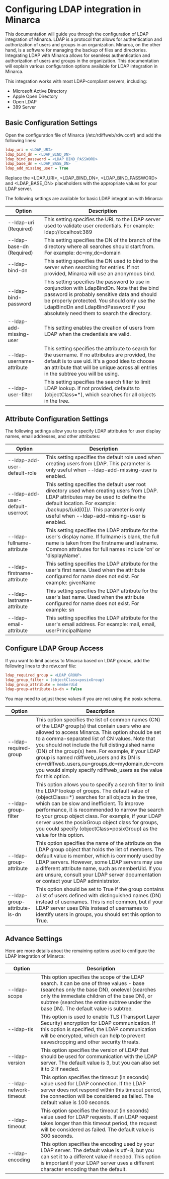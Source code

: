 # Configuring LDAP integration in Minarca

This documentation will guide you through the configuration of LDAP integration
of Minarca. LDAP is a protocol that allows for authentication and
authorization of users and groups in an organization. Minarca, on the other
hand, is a software for managing the backup of files and
directories. Integrating LDAP with Minarca allows for seamless authentication
and authorization of users and groups in the organization. This documentation
will explain various configuration options available for LDAP integration in Minarca.

This integration works with most LDAP-compliant servers, including:

* Microsoft Active Directory
* Apple Open Directory
* Open LDAP
* 389 Server

## Basic Configuration Settings

Open the configuration file of Minarca (/etc/rdiffweb/rdw.conf) and add the following lines:

```ini
ldap_uri = <LDAP_URI>
ldap_bind_dn = <LDAP_BIND_DN>
ldap_bind_password = <LDAP_BIND_PASSWORD>
ldap_base_dn = <LDAP_BASE_DN>
ldap_add_missing_user = True
```

Replace the <LDAP_URI>, <LDAP_BIND_DN>, <LDAP_BIND_PASSWORD> and <LDAP_BASE_DN> placeholders with the appropriate values for your LDAP server.

The following settings are available for basic LDAP integration with Minarca:

| Option | Description |
| --- | --- |
| --ldap-uri (Required) | This setting specifies the URL to the LDAP server used to validate user credentials. For example: ldap://localhost:389 |
| --ldap-base-dn (Required) | This setting specifies the DN of the branch of the directory where all searches should start from. For example: dc=my,dc=domain |
| --ldap-bind-dn | This setting specifies the DN used to bind to the server when searching for entries. If not provided, Minarca will use an anonymous bind. |
| --ldap-bind-password | This setting specifies the password to use in conjunction with LdapBindDn. Note that the bind password is probably sensitive data and should be properly protected. You should only use the LdapBindDn and LdapBindPassword if you absolutely need them to search the directory. |
| --ldap-add-missing-user | This setting enables the creation of users from LDAP when the credentials are valid. |
| --ldap-username-attribute | This setting specifies the attribute to search for the username. If no attributes are provided, the default is to use uid. It's a good idea to choose an attribute that will be unique across all entries in the subtree you will be using. |
| --ldap-user-filter | This setting specifies the search filter to limit LDAP lookup. If not provided, defaults to (objectClass=*), which searches for all objects in the tree. |

## Attribute Configuration Settings

The following settings allow you to specify LDAP attributes for user display names, email addresses, and other attributes:

| Option | Description |
| --- | --- |
| --ldap-add-user-default-role | This setting specifies the default role used when creating users from LDAP. This parameter is only useful when --ldap-add-missing-user is enabled. |
| --ldap-add-user-default-userroot | This setting specifies the default user root directory used when creating users from LDAP. LDAP attributes may be used to define the default location. For example: /backups/{uid[0]}/. This parameter is only useful when --ldap-add-missing-user is enabled. |
| --ldap-fullname-attribute | This setting specifies the LDAP attribute for the user's display name. If fullname is blank, the full name is taken from the firstname and lastname. Common attributes for full names include 'cn' or 'displayName'. |
| --ldap-firstname-attribute | This setting specifies the LDAP attribute for the user's first name. Used when the attribute configured for name does not exist. For example: givenName |
| --ldap-lastname-attribute | This setting specifies the LDAP attribute for the user's last name. Used when the attribute configured for name does not exist. For example: sn |
| --ldap-email-attribute | This setting specifies the LDAP attribute for the user's email address. For example: mail, email, userPrincipalName |

## Configure LDAP Group Access

If you want to limit access to Minarca based on LDAP groups, add the following lines to the rdw.conf file:

```ini
ldap_required_group = <LDAP_GROUP>
ldap_group_filter = (objectClass=posixGroup)
ldap_group_attribute = memberUid
ldap-group-attribute-is-dn = False
```

You may need to adjust these values if you are not using the posix schema.

| Option | Description |
| --- | --- |
| --ldap-required-group | This option specifies the list of common names (CN) of the LDAP group(s) that contain users who are allowed to access Minarca. This option should be set to a comma-separated list of CN values. Note that you should not include the full distinguished name (DN) of the group(s) here. For example, if your LDAP group is named rdiffweb_users and its DN is cn=rdiffweb_users,ou=groups,dc=mydomain,dc=com, you would simply specify rdiffweb_users as the value for this option. |
| --ldap-group-filter | This option allows you to specify a search filter to limit the LDAP lookup of groups. The default value of (objectClass=*) searches for all objects in the tree, which can be slow and inefficient. To improve performance, it is recommended to narrow the search to your group object class. For example, if your LDAP server uses the posixGroup object class for groups, you could specify (objectClass=posixGroup) as the value for this option. |
| --ldap-group-attribute | This option specifies the name of the attribute on the LDAP group object that holds the list of members. The default value is member, which is commonly used by LDAP servers. However, some LDAP servers may use a different attribute name, such as memberUid. If you are unsure, consult your LDAP server documentation or contact your LDAP administrator. |
| --ldap-group-attribute-is-dn | This option should be set to True if the group contains a list of users defined with distinguished names (DN) instead of usernames. This is not common, but if your LDAP server uses DNs instead of usernames to identify users in groups, you should set this option to True. |

## Advance Settings

Here are more details about the remaining options used to configure the LDAP integration of Minarca:

| Option | Description |
| --- | --- |
| --ldap-scope | This option specifies the scope of the LDAP search. It can be one of three values - base (searches only the base DN), onelevel (searches only the immediate children of the base DN), or subtree (searches the entire subtree under the base DN). The default value is subtree. |
| --ldap-tls | This option is used to enable TLS (Transport Layer Security) encryption for LDAP communication. If this option is specified, the LDAP communication will be encrypted, which can help to prevent eavesdropping and other security threats. |
| --ldap-version | This option specifies the version of LDAP that should be used for communication with the LDAP server. The default value is 3, but you can also set it to 2 if needed. |
| --ldap-network-timeout | This option specifies the timeout (in seconds) value used for LDAP connection. If the LDAP server does not respond within this timeout period, the connection will be considered as failed. The default value is 100 seconds. |
| --ldap-timeout | This option specifies the timeout (in seconds) value used for LDAP requests. If an LDAP request takes longer than this timeout period, the request will be considered as failed. The default value is 300 seconds. |
| --ldap-encoding | This option specifies the encoding used by your LDAP server. The default value is utf-8, but you can set it to a different value if needed. This option is important if your LDAP server uses a different character encoding than the default. |
